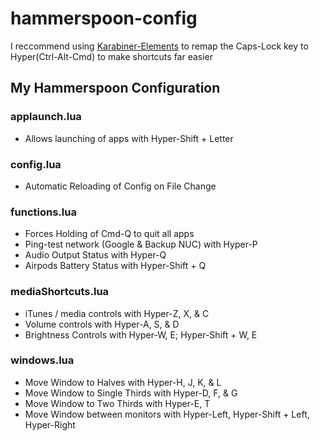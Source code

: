# hammerspoon-config
I reccommend using [Karabiner-Elements](https://github.com/pqrs-org/Karabiner-Elements) to remap 
the Caps-Lock key to Hyper(Ctrl-Alt-Cmd) to make shortcuts far easier

## My Hammerspoon Configuration
### applaunch.lua
* Allows launching of apps with Hyper-Shift + Letter
### config.lua
* Automatic Reloading of Config on File Change

### functions.lua
* Forces Holding of Cmd-Q to quit all apps
* Ping-test network (Google & Backup NUC) with Hyper-P
* Audio Output Status with Hyper-Q
* Airpods Battery Status with Hyper-Shift + Q

### mediaShortcuts.lua
* iTunes / media controls with Hyper-Z, X, & C
* Volume controls with Hyper-A, S, & D
* Brightness Controls with Hyper-W, E; Hyper-Shift + W, E

### windows.lua
* Move Window to Halves with Hyper-H, J, K, & L
* Move Window to Single Thirds with Hyper-D, F, & G
* Move Window to Two Thirds with Hyper-E, T
* Move Window between monitors with Hyper-Left, Hyper-Shift + Left, Hyper-Right
